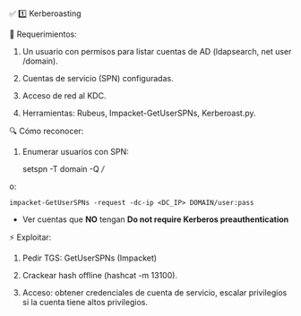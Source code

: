 ✅ 1️⃣ Kerberoasting

🎯 Requerimientos:

1. Un usuario con permisos para listar cuentas de AD (ldapsearch, net user /domain).

2. Cuentas de servicio (SPN) configuradas.

3.  Acceso de red al KDC.

4. Herramientas: Rubeus, Impacket-GetUserSPNs, Kerberoast.py.

🔍 Cómo reconocer:

1. Enumerar usuarios con SPN:

    setspn -T domain -Q */*

o:

    impacket-GetUserSPNs -request -dc-ip <DC_IP> DOMAIN/user:pass

* Ver cuentas que **NO** tengan **Do not require Kerberos preauthentication**

⚡ Exploitar:

1. Pedir TGS: GetUserSPNs (Impacket)

2. Crackear hash offline (hashcat -m 13100).

3. Acceso: obtener credenciales de cuenta de servicio, escalar privilegios si la cuenta tiene altos privilegios.
